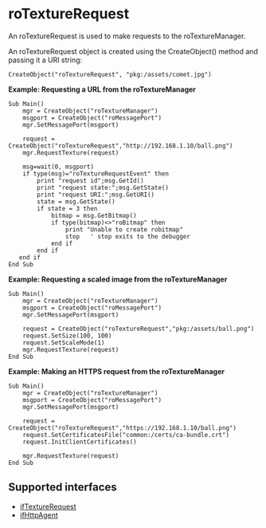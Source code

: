 roTextureRequest
================

An roTextureRequest is used to make requests to the roTextureManager.

An roTextureRequest object is created using the CreateObject() method and passing it a URI string:

`CreateObject("roTextureRequest", "pkg:/assets/comet.jpg")`

**Example: Requesting a URL from the roTextureManager**

    Sub Main()
        mgr = CreateObject("roTextureManager")
        msgport = CreateObject("roMessagePort")
        mgr.SetMessagePort(msgport)
    
        request = CreateObject("roTextureRequest","http://192.168.1.10/ball.png")
        mgr.RequestTexture(request)
    
        msg=wait(0, msgport)
        if type(msg)="roTextureRequestEvent" then
            print "request id";msg.GetId()
            print "request state:";msg.GetState()
            print "request URI:";msg.GetURI()
            state = msg.GetState()
            if state = 3 then
                bitmap = msg.GetBitmap()
                if type(bitmap)<>"roBitmap" then
                    print "Unable to create robitmap"
                    stop   ' stop exits to the debugger
                end if
            end if
       end if
    End Sub
    

**Example: Requesting a scaled image from the roTextureManager**

    Sub Main()
        mgr = CreateObject("roTextureManager")
        msgport = CreateObject("roMessagePort")
        mgr.SetMessagePort(msgport)
    
        request = CreateObject("roTextureRequest","pkg:/assets/ball.png")
        request.SetSize(100, 100)
        request.SetScaleMode(1)
        mgr.RequestTexture(request)
    End Sub
    

**Example: Making an HTTPS request from the roTextureManager**

    Sub Main()
        mgr = CreateObject("roTextureManager")
        msgport = CreateObject("roMessagePort")
        mgr.SetMessagePort(msgport)
    
        request = CreateObject("roTextureRequest","https://192.168.1.10/ball.png")
        request.SetCertificatesFile("common:/certs/ca-bundle.crt")
        request.InitClientCertificates()
    
        mgr.RequestTexture(request)
    End Sub
    

Supported interfaces
--------------------

*   [ifTextureRequest](/docs/references/brightscript/interfaces/iftexturerequest.md "ifTextureRequest ")
*   [ifHttpAgent](/docs/references/brightscript/interfaces/ifhttpagent.md "ifHttpAgent")